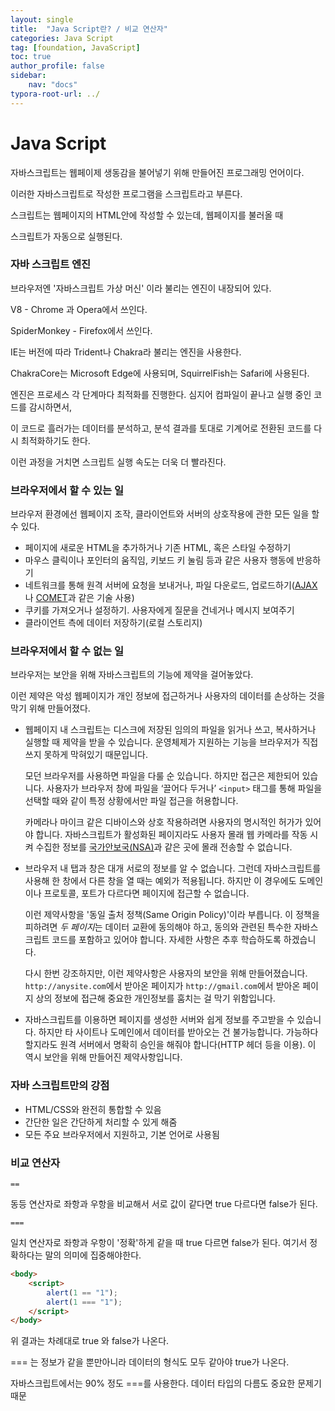```yaml
---
layout: single
title:  "Java Script란? / 비교 연산자"
categories: Java Script
tag: [foundation, JavaScript]
toc: true
author_profile: false
sidebar:
    nav: "docs"
typora-root-url: ../
---
```


# Java Script

자바스크립트는 웹페이제 생동감을 불어넣기 위해 만들어진 프로그래밍 언어이다.

이러한 자바스크립트로 작성한 프로그램을 스크립트라고 부른다. 

스크립트는 웹페이지의 HTML안에 작성할 수 있는데, 웹페이지를 불러올 때 

스크립트가 자동으로 실행된다.



### 자바 스크립트 엔진

브라우저엔 '자바스크립트 가상 머신' 이라 불리는 엔진이 내장되어 있다.

V8 - Chrome 과 Opera에서 쓰인다.

SpiderMonkey - Firefox에서 쓰인다.

IE는 버전에 따라 Trident나 Chakra라 불리는 엔진을 사용한다.

ChakraCore는 Microsoft Edge에 사용되며, SquirrelFish는 Safari에 사용된다.

엔진은 프로세스 각 단계마다 최적화를 진행한다. 심지어 컴파일이 끝나고 실행 중인 코드를 감시하면서,

이 코드로 흘러가는 데이터를 분석하고, 분석 결과를 토대로 기계어로 전환된 코드를 다시 최적화하기도 한다. 

이런 과정을 거치면 스크립트 실행 속도는 더욱 더 빨라진다.



### 브라우저에서 할 수 있는 일

브라우저 환경에선 웹페이지 조작, 클라이언트와 서버의 상호작용에 관한 모든 일을 할 수 있다.

+ 페이지에 새로운 HTML을 추가하거나 기존 HTML, 혹은 스타일 수정하기
+ 마우스 클릭이나 포인터의 움직임, 키보드 키 눌림 등과 같은 사용자 행동에 반응하기
+ 네트워크를 통해 원격 서버에 요청을 보내거나, 파일 다운로드, 업로드하기([AJAX](https://en.wikipedia.org/wiki/Ajax_(programming))나 [COMET](https://en.wikipedia.org/wiki/Comet_(programming))과 같은 기술 사용)
+ 쿠키를 가져오거나 설정하기. 사용자에게 질문을 건네거나 메시지 보여주기
+ 클라이언트 측에 데이터 저장하기(로컬 스토리지)

### 브라우저에서 할 수 없는 일

브라우저는 보안을 위해 자바스크립트의 기능에 제약을 걸어놓았다. 

이런 제약은 악성 웹페이지가 개인 정보에 접근하거나 사용자의 데이터를 손상하는 것을 막기 위해 만들어졌다.

- 웹페이지 내 스크립트는 디스크에 저장된 임의의 파일을 읽거나 쓰고, 복사하거나 실행할 때 제약을 받을 수 있습니다. 운영체제가 지원하는 기능을 브라우저가 직접 쓰지 못하게 막혀있기 때문입니다.

  모던 브라우저를 사용하면 파일을 다룰 순 있습니다. 하지만 접근은 제한되어 있습니다. 사용자가 브라우저 창에 파일을 ‘끌어다 두거나’ `<input>` 태그를 통해 파일을 선택할 때와 같이 특정 상황에서만 파일 접근을 허용합니다.

  카메라나 마이크 같은 디바이스와 상호 작용하려면 사용자의 명시적인 허가가 있어야 합니다. 자바스크립트가 활성화된 페이지라도 사용자 몰래 웹 카메라를 작동 시켜 수집한 정보를 [국가안보국(NSA)](https://en.wikipedia.org/wiki/National_Security_Agency)과 같은 곳에 몰래 전송할 수 없습니다.

- 브라우저 내 탭과 창은 대개 서로의 정보를 알 수 없습니다. 그런데 자바스크립트를 사용해 한 창에서 다른 창을 열 때는 예외가 적용됩니다. 하지만 이 경우에도 도메인이나 프로토콜, 포트가 다르다면 페이지에 접근할 수 없습니다.

  이런 제약사항을 '동일 출처 정책(Same Origin Policy)'이라 부릅니다. 이 정책을 피하려면 *두 페이지*는 데이터 교환에 동의해야 하고, 동의와 관련된 특수한 자바스크립트 코드를 포함하고 있어야 합니다. 자세한 사항은 추후 학습하도록 하겠습니다.

  다시 한번 강조하지만, 이런 제약사항은 사용자의 보안을 위해 만들어졌습니다. `http://anysite.com`에서 받아온 페이지가 `http://gmail.com`에서 받아온 페이지 상의 정보에 접근해 중요한 개인정보를 훔치는 걸 막기 위함입니다.

- 자바스크립트를 이용하면 페이지를 생성한 서버와 쉽게 정보를 주고받을 수 있습니다. 하지만 타 사이트나 도메인에서 데이터를 받아오는 건 불가능합니다. 가능하다 할지라도 원격 서버에서 명확히 승인을 해줘야 합니다(HTTP 헤더 등을 이용). 이 역시 보안을 위해 만들어진 제약사항입니다.

### 자바 스크립트만의 강점

- HTML/CSS와 완전히 통합할 수 있음
- 간단한 일은 간단하게 처리할 수 있게 해줌
- 모든 주요 브라우저에서 지원하고, 기본 언어로 사용됨

### 비교 연산자

`==` 

동등 연산자로 좌항과 우항을 비교해서 서로 값이 같다면 true 다르다면 false가 된다.

`===` 

일치 연산자로 좌항과 우항이 '정확'하게 같을 때 true 다르면 false가 된다. 여기서 정확하다는 말의 의미에 집중해야한다.

```html
<body>
    <script>
        alert(1 == "1");
        alert(1 === "1");
    </script>
</body>
```

위 결과는 차례대로 true 와 false가 나온다.

=== 는 정보가 같을 뿐만아니라 데이터의 형식도 모두 같아야 true가 나온다.

자바스크립트에서는 90% 정도 ===를 사용한다. 데이터 타입의 다름도 중요한 문제기 때문

